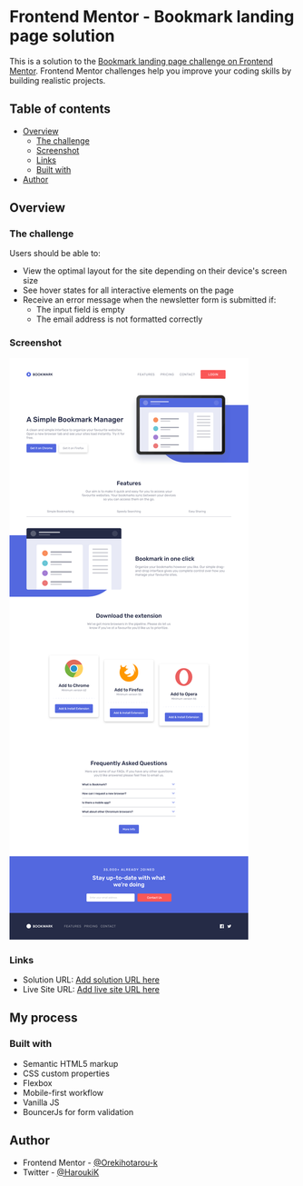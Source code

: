 # Frontend Mentor - Bookmark landing page solution

This is a solution to the [Bookmark landing page challenge on Frontend Mentor](https://www.frontendmentor.io/challenges/bookmark-landing-page-5d0b588a9edda32581d29158). Frontend Mentor challenges help you improve your coding skills by building realistic projects.

## Table of contents

- [Overview](#overview)
  - [The challenge](#the-challenge)
  - [Screenshot](#screenshot)
  - [Links](#links)
  - [Built with](#built-with)
- [Author](#author)

## Overview

### The challenge

Users should be able to:

- View the optimal layout for the site depending on their device's screen size
- See hover states for all interactive elements on the page
- Receive an error message when the newsletter form is submitted if:
  - The input field is empty
  - The email address is not formatted correctly

### Screenshot

![](/screenshot.jpg)

### Links

- Solution URL: [Add solution URL here](github.com/Orekihotarou-k/fem-js-bookmark-landing-page)
- Live Site URL: [Add live site URL here](https://orekihotarou-k.github.io/fem-js-bookmark-landing-page/)

## My process

### Built with

- Semantic HTML5 markup
- CSS custom properties
- Flexbox
- Mobile-first workflow
- Vanilla JS
- BouncerJs for form validation

## Author

- Frontend Mentor - [@Orekihotarou-k](https://www.frontendmentor.io/profile/@Orekihotarou-k)
- Twitter - [@HaroukiK](https://x.com/HaroukiK)
